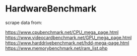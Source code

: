 # HardwareBenchmark

scrape data from: 

https://www.cpubenchmark.net/CPU_mega_page.html
https://www.videocardbenchmark.net/GPU_mega_page.html
https://www.harddrivebenchmark.net/hdd-mega-page.html
https://www.memorybenchmark.net/ram_list.php
